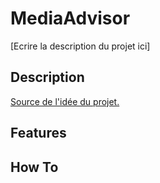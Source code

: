 # MediaAdvisor
[Ecrire la description du projet ici]

## Description


[Source de l'idée du projet.](https://twitter.com/elonmusk/status/999374720368689153?lang=en)

## Features

## How To


